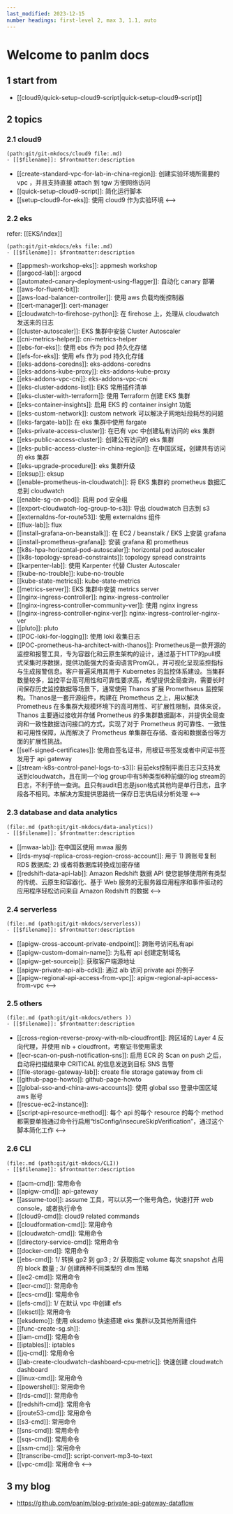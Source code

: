 ```yaml
---
last_modified: 2023-12-15
number headings: first-level 2, max 3, 1.1, auto
---
```


# Welcome to panlm docs

## 1 start from
- [[cloud9/quick-setup-cloud9-script|quick-setup-cloud9-script]]


## 2 topics 
### 2.1 cloud9
```expander
(path:git/git-mkdocs/cloud9 file:.md)
- [[$filename]]: $frontmatter:description
```
- [[create-standard-vpc-for-lab-in-china-region]]: 创建实验环境所需要的 vpc ，并且支持直接 attach 到 tgw 方便网络访问
- [[quick-setup-cloud9-script]]: 简化运行脚本
- [[setup-cloud9-for-eks]]: 使用 cloud9 作为实验环境
<-->

### 2.2 eks
refer: [[EKS/index]]

```expander
(path:git/git-mkdocs/eks file:.md)
- [[$filename]]: $frontmatter:description
```
- [[appmesh-workshop-eks]]: appmesh workshop
- [[argocd-lab]]: argocd
- [[automated-canary-deployment-using-flagger]]: 自动化 canary 部署
- [[aws-for-fluent-bit]]: 
- [[aws-load-balancer-controller]]: 使用 aws 负载均衡控制器
- [[cert-manager]]: cert-manager
- [[cloudwatch-to-firehose-python]]: 在 firehose 上，处理从 cloudwatch 发送来的日志
- [[cluster-autoscaler]]: EKS 集群中安装 Cluster Autoscaler
- [[cni-metrics-helper]]: cni-metrics-helper
- [[ebs-for-eks]]: 使用 ebs 作为 pod 持久化存储 
- [[efs-for-eks]]: 使用 efs 作为 pod 持久化存储
- [[eks-addons-coredns]]: eks-addons-coredns
- [[eks-addons-kube-proxy]]: eks-addons-kube-proxy
- [[eks-addons-vpc-cni]]: eks-addons-vpc-cni
- [[eks-cluster-addons-list]]: EKS 常用插件清单
- [[eks-cluster-with-terraform]]: 使用 Terraform 创建 EKS 集群
- [[eks-container-insights]]: 启用 EKS 的 container insight 功能
- [[eks-custom-network]]: custom network 可以解决子网地址段耗尽的问题
- [[eks-fargate-lab]]: 在 eks 集群中使用 fargate
- [[eks-private-access-cluster]]: 在已有 vpc 中创建私有访问的 eks 集群
- [[eks-public-access-cluster]]: 创建公有访问的 eks 集群
- [[eks-public-access-cluster-in-china-region]]: 在中国区域，创建共有访问的 eks 集群
- [[eks-upgrade-procedure]]: eks 集群升级
- [[eksup]]: eksup
- [[enable-prometheus-in-cloudwatch]]: 将 EKS 集群的 prometheus 数据汇总到 cloudwatch
- [[enable-sg-on-pod]]: 启用 pod 安全组
- [[export-cloudwatch-log-group-to-s3]]: 导出 cloudwatch 日志到 s3
- [[externaldns-for-route53]]: 使用 externaldns 组件
- [[flux-lab]]: flux
- [[install-grafana-on-beanstalk]]: 在 EC2 / beanstalk / EKS 上安装 grafana 
- [[install-prometheus-grafana]]: 安装 grafana 和 prometheus
- [[k8s-hpa-horizontal-pod-autoscaler]]: horizontal pod autoscaler
- [[k8s-topology-spread-constraints]]: topology spread constraints
- [[karpenter-lab]]: 使用 Karpenter 代替 Cluster Autoscaler
- [[kube-no-trouble]]: kube-no-trouble
- [[kube-state-metrics]]: kube-state-metrics
- [[metrics-server]]: EKS 集群中安装 metrics server
- [[nginx-ingress-controller]]: nginx-ingress-controller
- [[nginx-ingress-controller-community-ver]]: 使用 nginx ingress
- [[nginx-ingress-controller-nginx-ver]]: nginx-ingress-controller-nginx-ver
- [[pluto]]: pluto
- [[POC-loki-for-logging]]: 使用 loki 收集日志
- [[POC-prometheus-ha-architect-with-thanos]]: Prometheus是一款开源的监控和报警工具，专为容器化和云原生架构的设计，通过基于HTTP的pull模式采集时序数据，提供功能强大的查询语言PromQL，并可视化呈现监控指标与生成报警信息。客户普遍采用其用于 Kubernetes 的监控体系建设。当集群数量较多，监控平台高可用性和可靠性要求高，希望提供全局查询，需要长时间保存历史监控数据等场景下，通常使用 Thanos 扩展 Promethseus 监控架构。Thanos是一套开源组件，构建在 Prometheus 之上，用以解决 Prometheus 在多集群大规模环境下的高可用性、可扩展性限制，具体来说，Thanos 主要通过接收并存储 Prometheus 的多集群数据副本，并提供全局查询和一致性数据访问接口的方式，实现了对于 Prometheus 的可靠性、一致性和可用性保障，从而解决了 Prometheus 单集群在存储、查询和数据备份等方面的扩展性挑战。
- [[self-signed-certificates]]: 使用自签名证书，用根证书签发或者中间证书签发用于 api gateway
- [[stream-k8s-control-panel-logs-to-s3]]: 目前eks控制平面日志只支持发送到cloudwatch，且在同一个log group中有5种类型6种前缀的log stream的日志，不利于统一查询。且只有audit日志是json格式其他均是单行日志，且字段各不相同。本解决方案提供思路统一保存日志供后续分析处理
<-->

### 2.3 database and data analytics
```expander
(file:.md (path:git/git-mkdocs/data-analytics))
- [[$filename]]: $frontmatter:description
```
- [[mwaa-lab]]: 在中国区使用 mwaa 服务
- [[rds-mysql-replica-cross-region-cross-account]]: 用于 1) 跨账号复制 RDS 数据库; 2) 或者将数据库转换成加密存储
- [[redshift-data-api-lab]]: Amazon Redshift 数据 API 使您能够使用所有类型的传统、云原生和容器化、基于 Web 服务的无服务器应用程序和事件驱动的应用程序轻松访问来自 Amazon Redshift 的数据
<-->

### 2.4 serverless
```expander
(file:.md (path:git/git-mkdocs/serverless))
- [[$filename]]: $frontmatter:description
```
- [[apigw-cross-account-private-endpoint]]: 跨账号访问私有api
- [[apigw-custom-domain-name]]: 为私有 api 创建定制域名
- [[apigw-get-sourceip]]: 获取客户端源地址
- [[apigw-private-api-alb-cdk]]: 通过 alb 访问 private api 的例子
- [[apigw-regional-api-access-from-vpc]]: apigw-regional-api-access-from-vpc
<-->

### 2.5 others
```expander
(file:.md (path:git/git-mkdocs/others ))
- [[$filename]]: $frontmatter:description
```
- [[cross-region-reverse-proxy-with-nlb-cloudfront]]: 跨区域的 Layer 4 反向代理，并使用 nlb + cloudfront，考察证书使用需求
- [[ecr-scan-on-push-notification-sns]]: 启用 ECR 的 Scan on push 之后，自动将扫描结果中 CRITICAL 的信息发送到目标 SNS 告警
- [[file-storage-gateway-lab]]: create file storage gateway from cli
- [[github-page-howto]]: github-page-howto
- [[global-sso-and-china-aws-accounts]]: 使用 global sso 登录中国区域 aws 账号
- [[rescue-ec2-instance]]: 
- [[script-api-resource-method]]: 每个 api 的每个 resource 的每个 method 都需要单独通过命令行启用“tlsConfig/insecureSkipVerification”，通过这个脚本简化工作
<-->

### 2.6 CLI
```expander
(file:.md (path:git/git-mkdocs/CLI))
- [[$filename]]: $frontmatter:description
```
- [[acm-cmd]]: 常用命令
- [[apigw-cmd]]: api-gateway
- [[assume-tool]]: assume 工具，可以以另一个账号角色，快速打开 web console，或者执行命令
- [[cloud9-cmd]]: cloud9 related commands
- [[cloudformation-cmd]]: 常用命令
- [[cloudwatch-cmd]]: 常用命令
- [[directory-service-cmd]]: 常用命令
- [[docker-cmd]]: 常用命令
- [[ebs-cmd]]: 1/ 转换 gp2 到 gp3 ; 2/ 获取指定 volume 每次 snapshot 占用的 block 数量 ; 3/ 创建两种不同类型的 dlm 策略
- [[ec2-cmd]]: 常用命令
- [[ecr-cmd]]: 常用命令
- [[ecs-cmd]]: 常用命令
- [[efs-cmd]]: 1/ 在默认 vpc 中创建 efs
- [[eksctl]]: 常用命令
- [[eksdemo]]: 使用 eksdemo 快速搭建 eks 集群以及其他所需组件
- [[func-create-sg.sh]]: 
- [[iam-cmd]]: 常用命令
- [[iptables]]: iptables
- [[jq-cmd]]: 常用命令
- [[lab-create-cloudwatch-dashboard-cpu-metric]]: 快速创建 cloudwatch dashboard
- [[linux-cmd]]: 常用命令
- [[powershell]]: 常用命令
- [[rds-cmd]]: 常用命令
- [[redshift-cmd]]: 常用命令
- [[route53-cmd]]: 常用命令
- [[s3-cmd]]: 常用命令
- [[sns-cmd]]: 常用命令
- [[sqs-cmd]]: 常用命令
- [[ssm-cmd]]: 常用命令
- [[transcribe-cmd]]: script-convert-mp3-to-text
- [[vpc-cmd]]: 常用命令
<-->

## 3 my blog
- https://github.com/panlm/blog-private-api-gateway-dataflow




